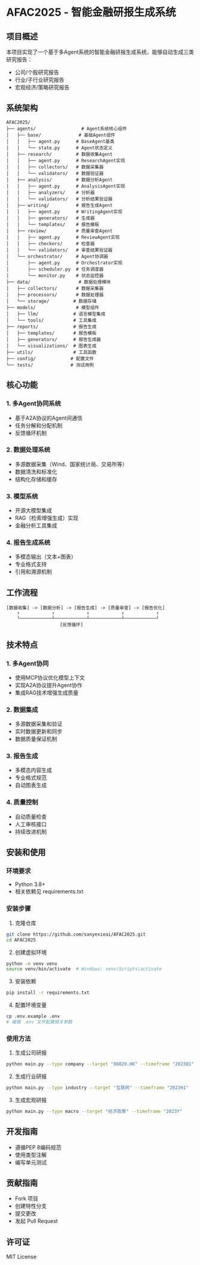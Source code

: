 # AFAC2025 - 智能金融研报生成系统

## 项目概述
本项目实现了一个基于多Agent系统的智能金融研报生成系统，能够自动生成三类研究报告：
- 公司/个股研究报告
- 行业/子行业研究报告
- 宏观经济/策略研究报告

## 系统架构
```
AFAC2025/
├── agents/                 # Agent系统核心组件
│   ├── base/              # 基础Agent组件
│   │   ├── agent.py      # BaseAgent基类
│   │   └── state.py      # Agent状态定义
│   ├── research/         # 数据收集Agent
│   │   ├── agent.py      # ResearchAgent实现
│   │   ├── collectors/   # 数据采集器
│   │   └── validators/   # 数据验证器
│   ├── analysis/         # 数据分析Agent
│   │   ├── agent.py      # AnalysisAgent实现
│   │   ├── analyzers/    # 分析器
│   │   └── validators/   # 分析结果验证器
│   ├── writing/          # 报告生成Agent
│   │   ├── agent.py      # WritingAgent实现
│   │   ├── generators/   # 生成器
│   │   └── templates/    # 报告模板
│   ├── review/           # 质量审查Agent
│   │   ├── agent.py      # ReviewAgent实现
│   │   ├── checkers/     # 检查器
│   │   └── validators/   # 审查结果验证器
│   └── orchestrator/     # Agent协调器
│       ├── agent.py      # Orchestrator实现
│       ├── scheduler.py  # 任务调度器
│       └── monitor.py    # 状态监控器
├── data/                  # 数据处理模块
│   ├── collectors/       # 数据采集器
│   ├── processors/       # 数据处理器
│   └── storage/         # 数据存储
├── models/               # 模型组件
│   ├── llm/             # 语言模型集成
│   └── tools/           # 工具集成
├── reports/             # 报告生成
│   ├── templates/       # 报告模板
│   ├── generators/      # 报告生成器
│   └── visualizations/  # 图表生成
├── utils/               # 工具函数
├── config/             # 配置文件
└── tests/              # 测试用例
```

## 核心功能

### 1. 多Agent协同系统
- 基于A2A协议的Agent间通信
- 任务分解和分配机制
- 反馈循环机制

### 2. 数据处理系统
- 多源数据采集（Wind、国家统计局、交易所等）
- 数据清洗和标准化
- 结构化存储和缓存

### 3. 模型系统
- 开源大模型集成
- RAG（检索增强生成）实现
- 金融分析工具集成

### 4. 报告生成系统
- 多模态输出（文本+图表）
- 专业格式支持
- 引用和溯源机制

## 工作流程
```
[数据收集] -> [数据分析] -> [报告生成] -> [质量审查] -> [报告优化]
    ↑            ↑            ↑            ↑            ↑
    └────────────┴────────────┴────────────┴────────────┘
                    [反馈循环]
```

## 技术特点

### 1. 多Agent协同
- 使用MCP协议优化模型上下文
- 实现A2A协议提升Agent协作
- 集成RAG技术增强生成质量

### 2. 数据集成
- 多源数据采集和验证
- 实时数据更新和同步
- 数据质量保证机制

### 3. 报告生成
- 多模态内容生成
- 专业格式规范
- 自动图表生成

### 4. 质量控制
- 自动质量检查
- 人工审核接口
- 持续改进机制

## 安装和使用

### 环境要求
- Python 3.8+
- 相关依赖见 requirements.txt

### 安装步骤
1. 克隆仓库
```bash
git clone https://github.com/sanyexieai/AFAC2025.git
cd AFAC2025
```

2. 创建虚拟环境
```bash
python -m venv venv
source venv/bin/activate  # Windows: venv\Scripts\activate
```

3. 安装依赖
```bash
pip install -r requirements.txt
```

4. 配置环境变量
```bash
cp .env.example .env
# 编辑 .env 文件配置相关参数
```

### 使用方法
1. 生成公司研报
```bash
python main.py --type company --target "00020.HK" --timeframe "2023Q1"
```

2. 生成行业研报
```bash
python main.py --type industry --target "互联网" --timeframe "2023H1"
```

3. 生成宏观研报
```bash
python main.py --type macro --target "经济政策" --timeframe "2023Y"
```

## 开发指南
- 遵循PEP 8编码规范
- 使用类型注解
- 编写单元测试

## 贡献指南
- Fork 项目
- 创建特性分支
- 提交更改
- 发起 Pull Request

## 许可证
MIT License 